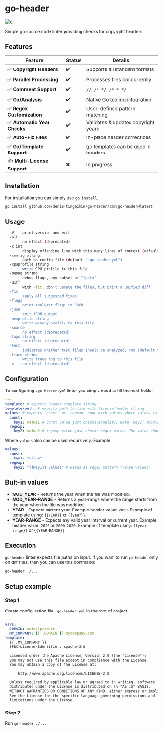 # go-header
[![ci](https://github.com/denis-tingaikin/go-header/actions/workflows/ci.yml/badge.svg?branch=main)](https://github.com/denis-tingaikin/go-header/actions/workflows/ci.yml)

Simple go source code linter providing checks for copyrgiht headers. 

## Features

| Feature                     | Status | Details                                  |
|-----------------------------|--------|------------------------------------------|
| ✅ **Copyright Headers**     | ✔️     | Supports all standard formats            |
| ✅ **Parallel Processing**   | ✔️     | Processes files concurrently             |
| ✅ **Comment Support**       | ✔️     | `//`, `/* */`, `/* * */`                 |
| ✅ **Go/Analysis**           | ✔️     | Native Go tooling integration            |
| ✅ **Regex Customization**   | ✔️     | User-defined pattern matching            |
| ✅ **Automatic Year Checks** | ✔️     | Validates & updates copyright years      |
| ✅ **Auto-Fix Files**        | ✔️     | In-place header corrections              |
| ✅ **Go/Template Support**   | ✔️     | go templates can be used in headers      |
| ✍️ **Multi-License Support** | ❌     | In progress                              |



## Installation

For installation you can simply use `go install`.

```bash
go install github.com/denis-tingaikin/go-header/cmd/go-header@latest
```
## Usage

```bash
  -V    print version and exit
  -all
        no effect (deprecated)
  -c int
        display offending line with this many lines of context (default -1)
  -config string
        path to config file (default ".go-header.yml")
  -cpuprofile string
        write CPU profile to this file
  -debug string
        debug flags, any subset of "fpstv"
  -diff
        with -fix, don't update the files, but print a unified diff
  -fix
        apply all suggested fixes
  -flags
        print analyzer flags in JSON
  -json
        emit JSON output
  -memprofile string
        write memory profile to this file
  -source
        no effect (deprecated)
  -tags string
        no effect (deprecated)
  -test
        indicates whether test files should be analyzed, too (default true)
  -trace string
        write trace log to this file
  -v    no effect (deprecated)
```
## Configuration
To configuring `.go-header.yml` linter you simply need to fill the next fields:

```yaml
---
template: # expects header template string.
template-path: # expects path to file with license header string. 
values: # expects `const` or `regexp` node with values where values is a map string to string.
  const:
    key1: value1 # const value just checks equality. Note `key1` should be used in template string as {{ key1 }} or {{ KEY1 }}.
  regexp:
    key2: value2 # regexp value just checks regex match. The value should be a valid regexp pattern. Note `key2` should be used in template string as {{ key2 }} or {{ KEY2 }}.
```

Where `values` also can be used recursively. Example:

```yaml
values:
  const:
    key1: "value" 
  regexp:
    key2: "{{key1}} value1" # Reads as regex pattern "value value1"
```

## Bult-in values

- **MOD_YEAR** - Returns the year when the file was modified.
- **MOD_YEAR-RANGE** - Returns a year-range where the range starts from the  year when the file was modified.
- **YEAR** - Expects current year. Example header value: `2020`.  Example of template using: `{{YEAR}}` or `{{year}}`.
- **YEAR-RANGE** - Expects any valid year interval or current year. Example header value: `2020` or `2000-2020`. Example of template using: `{{year-range}}` or `{{YEAR-RANGE}}`.

## Execution

`go-header` linter expects file paths on input. If you want to run `go-header` only on diff files, then you can use this command:

```bash
go-header ./...
```

## Setup example

### Step 1

Create configuration file  `.go-header.yml` in the root of project.

```yaml
---
vars:
  DOMAIN: sales|product
  MY_COMPANY: {{ .DOMAIN }}.mycompany.com
template: |
  {{ .MY_COMPANY }}
  SPDX-License-Identifier: Apache-2.0

  Licensed under the Apache License, Version 2.0 (the "License");
  you may not use this file except in compliance with the License.
  You may obtain a copy of the License at:

  	  http://www.apache.org/licenses/LICENSE-2.0

  Unless required by applicable law or agreed to in writing, software
  distributed under the License is distributed on an "AS IS" BASIS,
  WITHOUT WARRANTIES OR CONDITIONS OF ANY KIND, either express or implied.
  See the License for the specific language governing permissions and
  limitations under the License.
```

### Step 2 
Run `go-header ./...`
